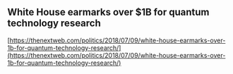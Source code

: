 ## White House earmarks over $1B for quantum technology research
  
  [https://thenextweb.com/politics/2018/07/09/white-house-earmarks-over-1b-for-quantum-technology-research/](https://thenextweb.com/politics/2018/07/09/white-house-earmarks-over-1b-for-quantum-technology-research/)